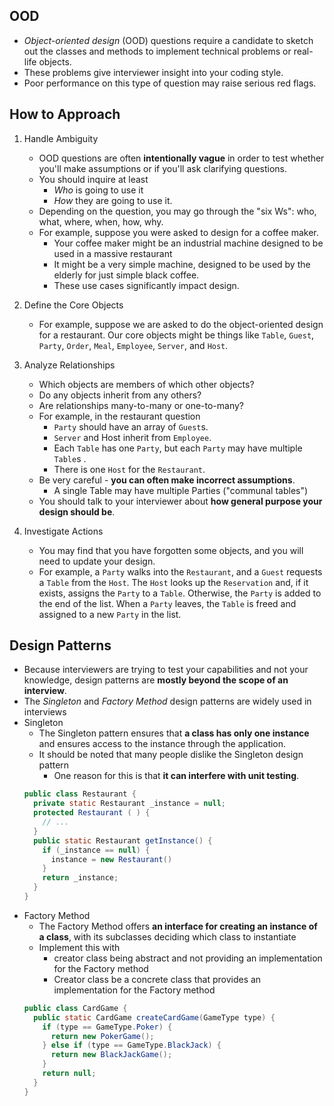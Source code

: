 ## OOD
- *Object-oriented design* (OOD) questions require a candidate to sketch out the classes and methods to implement technical problems or real-life objects.
- These problems give interviewer insight into your coding style.
- Poor performance on this type of question may raise serious red flags.

## How to Approach
1. Handle Ambiguity
   - OOD questions are often **intentionally vague** in order to test whether you'll make assumptions or if you'll ask clarifying questions.
   - You should inquire at least
     - *Who* is going to use it
     - *How* they are going to use it.
   - Depending on the question, you may go through the "six Ws": who, what, where, when, how, why.
   - For example, suppose you were asked to design for a coffee maker.
     - Your coffee maker might be an industrial machine designed to be used in a massive restaurant
     - It might be a very simple machine, designed to be used by the elderly for just simple black coffee.
     - These use cases significantly impact design.

2. Define the Core Objects
   - For example, suppose we are asked to do the object-oriented design for a restaurant. Our core objects might be things like `Table`, `Guest`, `Party`, `Order`, `Meal`, `Employee`, `Server`, and `Host`.

3. Analyze Relationships
   - Which objects are members of which other objects?
   - Do any objects inherit from any others?
   - Are relationships many-to-many or one-to-many? 
   - For example, in the restaurant question
     - `Party` should have an array of `Guest`s.
     - `Server` and Host inherit from `Employee`.
     - Each `Table` has one `Party`, but each `Party` may have multiple `Table`s .
     - There is one `Host` for the `Restaurant`.
   - Be very careful - **you can often make incorrect assumptions**.
     - A single Table may have multiple Parties ("communal tables")
   - You should talk to your interviewer about **how general purpose your design should be**.

4. Investigate Actions
   - You may find that you have forgotten some objects, and you will need to update your design.
   - For example, a `Party` walks into the `Restaurant`, and a `Guest` requests a `Table` from the `Host`. The `Host` looks up the `Reservation` and, if it exists, assigns the `Party` to a `Table`. Otherwise, the `Party` is added to the end of the list. When a `Party` leaves, the `Table` is freed and assigned to a new `Party` in the list.

## Design Patterns
- Because interviewers are trying to test your capabilities and not your knowledge, design patterns are **mostly beyond the scope of an interview**.
- The *Singleton* and *Factory Method* design patterns are widely used in interviews
- Singleton
  - The Singleton pattern ensures that **a class has only one instance** and ensures access to the instance through the application.
  - It should be noted that many people dislike the Singleton design pattern
    - One reason for this is that **it can interfere with unit testing**.
  ```java
  public class Restaurant {
    private static Restaurant _instance = null;
    protected Restaurant ( ) { 
      // ...
    }
    public static Restaurant getInstance() {
      if (_instance == null) {
        instance = new Restaurant()
      }
      return _instance;
    }
  }
  ``` 
- Factory Method
  - The Factory Method offers **an interface for creating an instance of a class**, with its subclasses deciding which class to instantiate
  - Implement this with
    - creator class being abstract and not providing an implementation for the Factory method
    - Creator class be a concrete class that provides an implementation for the Factory method
  ```java
  public class CardGame {
    public static CardGame createCardGame(GameType type) {
      if (type == GameType.Poker) {
        return new PokerGame();
      } else if (type == GameType.BlackJack) {
        return new BlackJackGame();
      }
      return null;
    }
  }
  ```